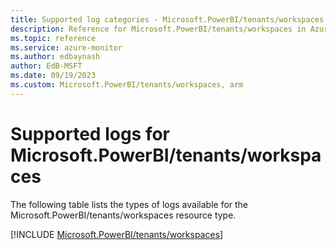 ```yaml
---
title: Supported log categories - Microsoft.PowerBI/tenants/workspaces
description: Reference for Microsoft.PowerBI/tenants/workspaces in Azure Monitor Logs.
ms.topic: reference
ms.service: azure-monitor
ms.author: edbaynash
author: EdB-MSFT
ms.date: 09/19/2023
ms.custom: Microsoft.PowerBI/tenants/workspaces, arm
---
```





# Supported logs for Microsoft.PowerBI/tenants/workspaces  
The following table lists the types of logs available for the Microsoft.PowerBI/tenants/workspaces resource type.
  
  
[!INCLUDE [Microsoft.PowerBI/tenants/workspaces](./includes/Microsoft-PowerBI-tenants-workspaces-logs-include.md)]
  

